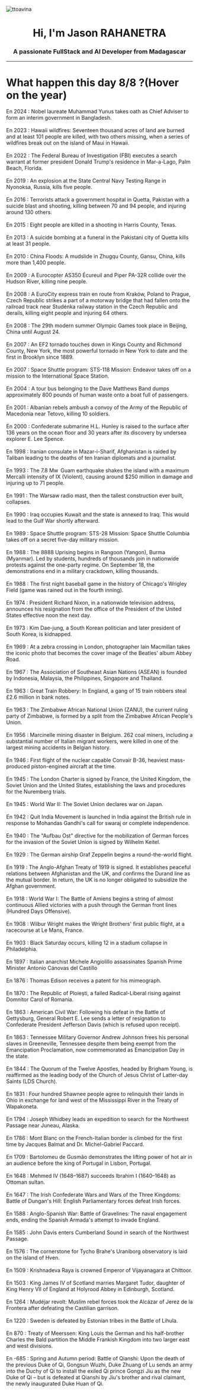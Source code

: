 
<p align="left"> <img src="https://komarev.com/ghpvc/?username=ttoavina&label=Profile%20views&color=0e75b6&style=flat" alt="ttoavina" /> </p>
<h1 align="center">Hi, I'm Jason RAHANETRA</h1>
<h3 align="center">A passionate FullStack and AI Developer from Madagascar</h3>
    
<hr/>
<h1> What happen this day 8/8 ?(Hover on the year)</h1>

En 2024 : Nobel laureate Muhammad Yunus takes oath as Chief Adviser to form an interim government in Bangladesh.
<br/><br/>
En 2023 : Hawaii wildfires: Seventeen thousand acres of land are burned and at least 101 people are killed, with two others missing, when a series of wildfires break out on the island of Maui in Hawaii.
<br/><br/>
En 2022 : The Federal Bureau of Investigation (FBI) executes a search warrant at former president Donald Trump's residence in Mar-a-Lago, Palm Beach, Florida.
<br/><br/>
En 2019 : An explosion at the State Central Navy Testing Range in Nyonoksa, Russia, kills five people.
<br/><br/>
En 2016 : Terrorists attack a government hospital in Quetta, Pakistan with a suicide blast and shooting, killing between 70 and 94 people, and injuring around 130 others.
<br/><br/>
En 2015 : Eight people are killed in a shooting in Harris County, Texas.
<br/><br/>
En 2013 : A suicide bombing at a funeral in the Pakistani city of Quetta kills at least 31 people.
<br/><br/>
En 2010 : China Floods: A mudslide in Zhugqu County, Gansu, China, kills more than 1,400 people.
<br/><br/>
En 2009 : A Eurocopter AS350 Écureuil and Piper PA-32R collide over the Hudson River, killing nine people.
<br/><br/>
En 2008 : A EuroCity express train en route from Kraków, Poland to Prague, Czech Republic strikes a part of a motorway bridge that had fallen onto the railroad track near Studénka railway station in the Czech Republic and derails, killing eight people and injuring 64 others.
<br/><br/>
En 2008 : The 29th modern summer Olympic Games took place in Beijing, China until August 24.
<br/><br/>
En 2007 : An EF2 tornado touches down in Kings County and Richmond County, New York, the most powerful tornado in New York to date and the first in Brooklyn since 1889.
<br/><br/>
En 2007 : Space Shuttle program: STS-118 Mission: Endeavor takes off on a mission to the International Space Station.
<br/><br/>
En 2004 : A tour bus belonging to the Dave Matthews Band dumps approximately 800 pounds of human waste onto a boat full of passengers.
<br/><br/>
En 2001 : Albanian rebels ambush a convoy of the Army of the Republic of Macedonia near Tetovo, killing 10 soldiers.
<br/><br/>
En 2000 : Confederate submarine H.L. Hunley is raised to the surface after 136 years on the ocean floor and 30 years after its discovery by undersea explorer E. Lee Spence.
<br/><br/>
En 1998 : Iranian consulate in Mazar-i-Sharif, Afghanistan is raided by Taliban leading to the deaths of ten Iranian diplomats and a journalist.
<br/><br/>
En 1993 : The 7.8 Mw  Guam earthquake shakes the island with a maximum Mercalli intensity of IX (Violent), causing around $250 million in damage and injuring up to 71 people.
<br/><br/>
En 1991 : The Warsaw radio mast, then the tallest construction ever built, collapses.
<br/><br/>
En 1990 : Iraq occupies Kuwait and the state is annexed to Iraq. This would lead to the Gulf War shortly afterward.
<br/><br/>
En 1989 : Space Shuttle program: STS-28 Mission: Space Shuttle Columbia takes off on a secret five-day military mission.
<br/><br/>
En 1988 : The 8888 Uprising begins in Rangoon (Yangon), Burma (Myanmar). Led by students, hundreds of thousands join in nationwide protests against the one-party regime. On September 18, the demonstrations end in a military crackdown, killing thousands.
<br/><br/>
En 1988 : The first night baseball game in the history of Chicago's Wrigley Field (game was rained out in the fourth inning).
<br/><br/>
En 1974 : President Richard Nixon, in a nationwide television address, announces his resignation from the office of the President of the United States effective noon the next day.
<br/><br/>
En 1973 : Kim Dae-jung, a South Korean politician and later president of South Korea, is kidnapped.
<br/><br/>
En 1969 : At a zebra crossing in London, photographer Iain Macmillan takes the iconic photo that becomes the cover image of the Beatles' album Abbey Road.
<br/><br/>
En 1967 : The Association of Southeast Asian Nations (ASEAN) is founded by Indonesia, Malaysia, the Philippines, Singapore and Thailand.
<br/><br/>
En 1963 : Great Train Robbery: In England, a gang of 15 train robbers steal £2.6 million in bank notes.
<br/><br/>
En 1963 : The Zimbabwe African National Union (ZANU), the current ruling party of Zimbabwe, is formed by a split from the Zimbabwe African People's Union.
<br/><br/>
En 1956 : Marcinelle mining disaster in Belgium. 262 coal miners, including a substantial number of Italian migrant workers, were killed in one of the largest mining accidents in Belgian history.
<br/><br/>
En 1946 : First flight of the nuclear capable Convair B-36, heaviest mass-produced piston-engined aircraft at the time.
<br/><br/>
En 1945 : The London Charter is signed by France, the United Kingdom, the Soviet Union and the United States, establishing the laws and procedures for the Nuremberg trials.
<br/><br/>
En 1945 : World War II:  The Soviet Union declares war on Japan.
<br/><br/>
En 1942 : Quit India Movement is launched in India against the British rule in response to Mohandas Gandhi's call for swaraj or complete independence.
<br/><br/>
En 1940 : The "Aufbau Ost" directive for the mobilization of German forces for the invasion of the Soviet Union is signed by Wilhelm Keitel.
<br/><br/>
En 1929 : The German airship Graf Zeppelin begins a round-the-world flight.
<br/><br/>
En 1919 : The Anglo-Afghan Treaty of 1919 is signed. It establishes peaceful relations between Afghanistan and the UK, and confirms the Durand line as the mutual border. In return, the UK is no longer obligated to subsidize the Afghan government.
<br/><br/>
En 1918 : World War I: The Battle of Amiens begins a string of almost continuous Allied victories with a push through the German front lines (Hundred Days Offensive).
<br/><br/>
En 1908 : Wilbur Wright makes the Wright Brothers' first public flight, at a racecourse at Le Mans, France.
<br/><br/>
En 1903 : Black Saturday occurs, killing 12 in a stadium collapse in Philadelphia.
<br/><br/>
En 1897 : Italian anarchist Michele Angiolillo assassinates Spanish Prime Minister Antonio Cánovas del Castillo
<br/><br/>
En 1876 : Thomas Edison receives a patent for his mimeograph.
<br/><br/>
En 1870 : The Republic of Ploiești, a failed Radical-Liberal rising against Domnitor Carol of Romania.
<br/><br/>
En 1863 : American Civil War: Following his defeat in the Battle of Gettysburg, General Robert E. Lee sends a letter of resignation to Confederate President Jefferson Davis (which is refused upon receipt).
<br/><br/>
En 1863 : Tennessee Military Governor Andrew Johnson frees his personal slaves in Greeneville, Tennessee despite them being exempt from the Emancipation Proclamation, now commemorated as Emancipation Day in the state.
<br/><br/>
En 1844 : The Quorum of the Twelve Apostles, headed by Brigham Young, is reaffirmed as the leading body of the Church of Jesus Christ of Latter-day Saints (LDS Church).
<br/><br/>
En 1831 : Four hundred Shawnee people agree to relinquish their lands in Ohio in exchange for land west of the Mississippi River in the Treaty of Wapakoneta.
<br/><br/>
En 1794 : Joseph Whidbey leads an expedition to search for the Northwest Passage near Juneau, Alaska.
<br/><br/>
En 1786 : Mont Blanc on the French-Italian border is climbed for the first time by Jacques Balmat and Dr. Michel-Gabriel Paccard.
<br/><br/>
En 1709 : Bartolomeu de Gusmão demonstrates the lifting power of hot air in an audience before the king of Portugal in Lisbon, Portugal.
<br/><br/>
En 1648 : Mehmed IV (1648–1687) succeeds Ibrahim I (1640–1648) as Ottoman sultan.
<br/><br/>
En 1647 : The Irish Confederate Wars and Wars of the Three Kingdoms: Battle of Dungan's Hill: English Parliamentary forces defeat Irish forces.
<br/><br/>
En 1588 : Anglo-Spanish War: Battle of Gravelines: The naval engagement ends, ending the Spanish Armada's attempt to invade England.
<br/><br/>
En 1585 : John Davis enters Cumberland Sound in search of the Northwest Passage.
<br/><br/>
En 1576 : The cornerstone for Tycho Brahe's Uraniborg observatory is laid on the island of Hven.
<br/><br/>
En 1509 : Krishnadeva Raya is crowned Emperor of Vijayanagara at Chittoor.
<br/><br/>
En 1503 : King James IV of Scotland marries Margaret Tudor, daughter of King Henry VII of England at Holyrood Abbey in Edinburgh, Scotland.
<br/><br/>
En 1264 : Mudéjar revolt: Muslim rebel forces took the Alcázar of Jerez de la Frontera after defeating the Castilian garrison.
<br/><br/>
En 1220 : Sweden is defeated by Estonian tribes in the Battle of Lihula.
<br/><br/>
En 870 : Treaty of Meerssen: King Louis the German and his half-brother Charles the Bald partition the Middle Frankish Kingdom into two larger east and west divisions.
<br/><br/>
En -685 : Spring and Autumn period: Battle of Qianshi: Upon the death of the previous Duke of Qi, Gongsun Wuzhi, Duke Zhuang of Lu sends an army into the Duchy of Qi to install the exiled Qi prince Gongzi Jiu as the new Duke of Qi – but is defeated at Qianshi by Jiu's brother and rival claimant, the newly inaugurated Duke Huan of Qi.
<br/><br/>

